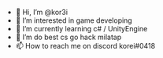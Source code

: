 - 👋 Hi, I’m @kor3i
- 👀 I’m interested in game developing
- 🌱 I’m currently learning c# / UnityEngine
- 💞️ I’m do best cs go hack milatap
- 📫 How to reach me on discord korei#0418

<!---
kor3i/kor3i is a ✨ special ✨ repository because its `README.md` (this file) appears on your GitHub profile.
You can click the Preview link to take a look at your changes.
--->
